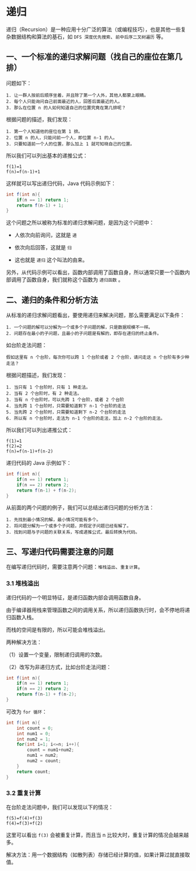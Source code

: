# 递归

递归（Recursion）是一种应用十分广泛的算法（或编程技巧），也是其他一些复杂数据结构和算法的基石，如 `DFS 深度优先搜索`、`前中后序二叉树遍历` 等。

## 一、一个标准的递归求解问题（找自己的座位在第几排）

问题如下：

```
1. 让一群人按前后顺序坐着，并且除了第一个人外，其他人都蒙上眼睛。
2. 每个人只能询问自己前面最近的人，回答后面最近的人。
3. 那么在位置 n 的人如何知道自己的位置究竟在第几排呢？
```

根据问题的描述，我们发现：

```
1. 第一个人知道他的座位在第 1 排。
2. 位置 n 的人，只能问前一个人，即位置 n-1 的人。
3. 只要知道前一个人的位置，那么加上 1 就可知晓自己的位置。
```

所以我们可以列出基本的递推公式：

```
f(1)=1
f(n)=f(n-1)+1
```

这样就可以写出递归代码，Java 代码示例如下：

```java
int f(int n){
    if(n == 1) return 1;
    return f(n-1) + 1;
}
```

这个问题之所以被称为标准的递归求解问题，是因为这个问题中：

* 人依次向前询问，这就是 `递`

* 依次向后回答，这就是 `归`

* 这也就是 `递归` 这个叫法的由来。

另外，从代码示例可以看出，函数内部调用了函数自身，所以通常只要一个函数内部调用了函数自身，我们就称这个函数为 `递归函数` 。

## 二、递归的条件和分析方法

从标准的递归求解问题看出，要使用递归来解决问题，那么需要满足以下条件：

```
1. 一个问题的解可以分解为一个或多个子问题的解，只是数据规模不一样。
2. 问题存在最小的子问题，且最小的子问题是有解的，即存在递归的终止条件。
```

如台阶走法问题：

```
假如这里有 n 个台阶，每次你可以跨 1 个台阶或者 2 个台阶，请问走这 n 个台阶有多少种走法？
```

根据问题描述，我们发现：

```
1. 当只有 1 个台阶时，只有 1 种走法。
2. 当有 2 个台阶时，有 2 种走法。
3. 当有 n 个台阶时，可以先跨 1 个台阶，或者 2 个台阶
4. 当先跨 1 个台阶时，只需要知道剩下 n-1 个台阶的走法
5. 当先跨 2 个台阶时，只需要知道剩下 n-2 个台阶的走法
6. 所以有 n 个台阶时，走法为 n-1 个台阶的走法，加上 n-2 个台阶的走法。
```

所以我们可以列出递推公式：

```
f(1)=1
f(2)=2
f(n)=f(n-1)+f(n-2)
```

递归代码的 Java 示例如下：

```java
int f(int n){
    if(n == 1) return 1;
    if(n == 2) return 2;
    return f(n-1) + f(n-2);
}
```

从前面的两个问题的例子，我们可以总结出递归问题的分析方法：

```
1. 先找到最小情况的解，最小情况可能有多个。
2. 将问题分解为一个或多个子问题，并假定子问题已经有解了。
3. 找到问题与子问题的关联关系，写成递推公式，最后转换为代码。
```

## 三、写递归代码需要注意的问题

在编写递归代码时，需要注意两个问题：`堆栈溢出`、`重复计算`。

### 3.1 堆栈溢出

递归代码的一个明显特征，是递归函数内部会调用函数自身。

由于编译器用栈来管理函数之间的调用关系，所以递归函数执行时，会不停地将递归函数入栈。

而栈的空间是有限的，所以可能会堆栈溢出。

两种解决方法：

（1）设置一个变量，限制递归调用的次数。

（2）改写为非递归方式，比如台阶走法问题：

```java
int f(int n){
    if(n == 1) return 1;
    if(n == 2) return 2;
    return f(n-1) + f(n-2);
}
```

可改为 `for 循环`：

```java
int f(int n){
    int count = 0;
    int num1 = 0;
    int num2 = 1;
    for(int i=1; i<=n; i++){
        count = num1+num2;
        num1 = num2;
        num2 = count;
    }
    return count;
}
```

### 3.2 重复计算

在台阶走法问题中，我们可以发现以下的情况：

```
f(5)=f(4)+f(3)
f(4)=f(3)+f(2)
```

这里可以看出 `f(3)` 会被重复计算，而且当 n 比较大时，重复计算的情况会越来越多。

解决方法：用一个数据结构（如散列表）存储已经计算的值，如果计算过就直接取值。
